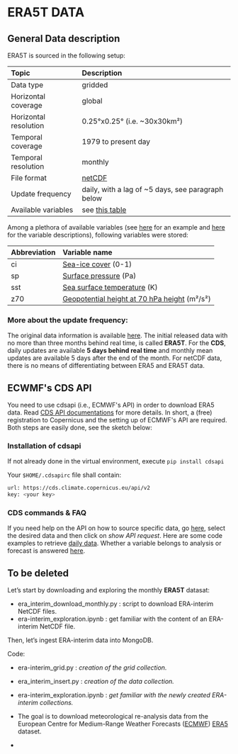 # ERA5T DATA

## General Data description

ERA5T is sourced in the following setup:

| Topic | Description|
|:-------------|:-------------|
|Data type|gridded|
|Horizontal coverage| global|
|Horizontal resolution| 0.25°x0.25° (i.e. ~30x30km²)|
|Temporal coverage|	1979 to present day|
|Temporal resolution| monthly|
|File format| [netCDF](https://www.unidata.ucar.edu/software/netcdf/)|
|Update frequency| daily, with a lag of ~5 days, see paragraph below|
|Available variables| see [this table](https://cds.climate.copernicus.eu/cdsapp#!/dataset/reanalysis-era5-single-levels?tab=overview)|

Among a plethora of available variables (see [here](https://cds.climate.copernicus.eu/cdsapp#!/dataset/reanalysis-era5-single-levels?tab=overview) for an example and [here](https://confluence.ecmwf.int/display/CKB/ERA5%3A+data+documentation) for the variable descriptions), following variables were stored:


| Abbreviation | Variable name|
|:-------------|:-------------|
| ci | [Sea-ice cover](https://apps.ecmwf.int/codes/grib/param-db?id=31) (0-1)|
| sp | [Surface pressure](https://apps.ecmwf.int/codes/grib/param-db?id=134) (Pa) |
| sst | [Sea surface temperature](https://apps.ecmwf.int/codes/grib/param-db?id=34) (K) |
| z70 | [Geopotential height at 70 hPa height](https://apps.ecmwf.int/codes/grib/param-db?id=129) (m²/s²)|


### More about the update frequency:
The original data information is available [here](https://confluence.ecmwf.int/display/CKB/ERA5+data+documentation). The initial released data with no more than three months behind real time, is called **ERA5T**. For the **CDS**, daily updates are available **5 days behind real time** and monthly mean updates are available 5 days after the end of the month. For netCDF data, there is no means of differentiating between ERA5 and ERA5T data.

## ECWMF's CDS  API
You need to use cdsapi (i.e., ECMWF's API) in order to download ERA5 data. Read [CDS API documentations](https://cds.climate.copernicus.eu/api-how-to) for more details. In short, a (free) registration to Copernicus and the setting up of ECMWF's API are required. Both steps are easily done, see the sketch below:


### Installation of cdsapi
If not already done in the virtual environment, execute `pip install cdsapi`


Your `$HOME/.cdsapirc` file shall contain:
```bash
url: https://cds.climate.copernicus.eu/api/v2
key: <your key>
```
### CDS commands & FAQ
If you need help on the API on how to source specific data, go [here](https://cds-dev.copernicus-climate.eu/cdsapp#!/dataset/reanalysis-era5-single-levels?tab=form), select the desired data and then click on *show API request*. Here are some code examples to retrieve [daily data](https://confluence.ecmwf.int/display/WEBAPI/ERA5+daily+retrieval+efficiency). Whether a variable belongs to analysis or forecast is answered [here](https://confluence.ecmwf.int/display/CKB/ERA5+data+documentation).

## To be deleted


Let’s start by downloading and exploring the monthly **ERA5T** datasat:

* era_interim_download_monthly.py : script to download ERA-interim NetCDF files.
* era-interim_exploration.ipynb : get familiar with the content of an ERA-interim NetCDF file.

Then, let’s ingest ERA-interim data into MongoDB.

Code:

* era-interim_grid.py : _creation of the grid collection._
* era_interim_insert.py : _creation of the data collection._
* era-interim_exploration.ipynb : _get familiar with the newly created ERA-interim collections._


* The goal is to download meteorological re-analysis data from the European Centre for Medium-Range Weather Forecasts ([ECMWF](https://www.ecmwf.int/)) [ERA5](https://confluence.ecmwf.int/display/CKB/ERA5%3A+data+documentation) dataset.
* 





